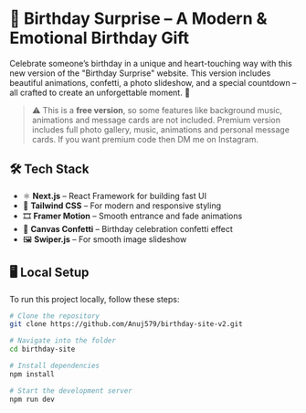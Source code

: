 # 🎂 Birthday Surprise  – A Modern & Emotional Birthday Gift

Celebrate someone’s birthday in a unique and heart-touching way with this new version of the "Birthday Surprise" website. This version includes beautiful animations, confetti, a photo slideshow, and a special countdown – all crafted to create an unforgettable moment. 💖

> ⚠️ This is a **free version**, so some features like background music, animations and message cards are not included. Premium version includes full photo gallery, music, animations and personal message cards. If you want premium code then DM me on Instagram.



## 🛠 Tech Stack

- ⚛️ **Next.js** – React Framework for building fast UI
- 🎨 **Tailwind CSS** – For modern and responsive styling
- 🎞️ **Framer Motion** – Smooth entrance and fade animations
- 🎊 **Canvas Confetti** – Birthday celebration confetti effect
- 🖼️ **Swiper.js** – For smooth image slideshow



## 🖥 Local Setup

To run this project locally, follow these steps:

```bash
# Clone the repository
git clone https://github.com/Anuj579/birthday-site-v2.git

# Navigate into the folder
cd birthday-site

# Install dependencies
npm install

# Start the development server
npm run dev
```




